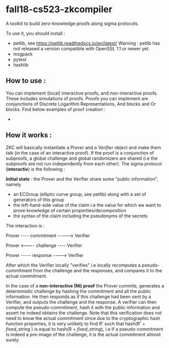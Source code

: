 # fall18-cs523-zkcompiler

A toolkit to build zero-knowledge proofs along sigma protocols.

To use it, you should install :
  - petlib, see https://petlib.readthedocs.io/en/latest/ 
      Warning : petlib has not released a version compatible with OpenSSL 1.1 or newer yet. 
  - msgpack
  - pytest
  - hashlib

## How to use :

You can implement (local) interactive proofs, and non-interactive proofs. These includes simulations of proofs.
Proofs you can implement are conjunctions of Discrete Logarithm Representations, And blocks and Or blocks.
Find below examples of proof creation :

-



## How it works : 

ZKC will basically instantiate a *Prover* and a *Verifier* object and make them talk (in the case of an interactive proof). If the proof is a conjunction of subproofs, a global challenge and global randomizers are shared (i.e the subproofs are not run independently from each other).
The sigma protocol (**interactiv**) is the following : 

**Initial state** : the Prover and the Verifier share some "public information", namely
 - an ECGroup (elliptic curve group, see petlib) along with a set of generators of this group
 - the left-hand-side value of the claim i.e the value for which we want to prove knowledge of certain properties/decomposition
 - the syntax of the claim including the pseudonyms of the secrets
 
 The interaction is :
          
Prover ---- commitment -----> Verifier

Prover <---- challenge ---- Verifier
           
Prover ----- response ----> Verifier

After which the Verifier locally "verifies" i.e locally recomputes a pseudo-commitment from the challenge and the responses, and compares it to the actual commitment.

In the case of a **non-interactive (NI) proof** the Prover commits, generates a deterministic challenge by hashing the commitment and all the public information. He then responds as if this challenge had been sent by a Verifier, and outputs the challenge and the response. A verifier can then compute the pseudo-commitment, hash it with the public information and assert he indeed obtains the challenge.
Note that this verification does not need to know the actual commitment since due to the cryptographic hash function properties, it is very unlikely to find R' such that hash(R' + *fixed_string* ) is equal to hash(R + *fixed_string*), i.e if a pseudo-commitment is indeed a pre-image of the challenge, it is the actual commitment almost surely.
